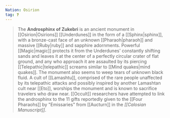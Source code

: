 ```yaml
---
Nation: Osirion
tag: ❓
---
```


> The **Androsphinx of Zukebri** is an ancient monument in [[Osirion|Osirions]] [[Underdunes]] in the form of a [[Sphinx|sphinx]], with a bronze-cast face of an unknown [[Pharaoh|pharaoh]] and massive [[Ruby|ruby]] and sapphire adornments. Powerful [[Magic|magic]] protects it from the Underdunes' constantly shifting sands and leaves it at the center of a perfectly circular crater of flat ground, and any who approach it are assaulted by its piercing [[Telepathic|telepathic]] screams similar to [[Mind quakes|mind quakes]]. The monument also seems to weep tears of unknown black fluid.
> A cult of [[Lamashtu]], comprised of the rare people unaffected by its telepathic attacks and possibly inspired by another Lamashtan cult near [[Eto]], worships the monument and is known to sacrifice travelers who draw near. [[Occult]] researchers have attempted to link the androsphinx to the 11 gifts reportedly given to the [[Four Pharaohs]] by "Emissaries" from [[Aucturn]] in the *[[Calosian Manuscript]]*.








